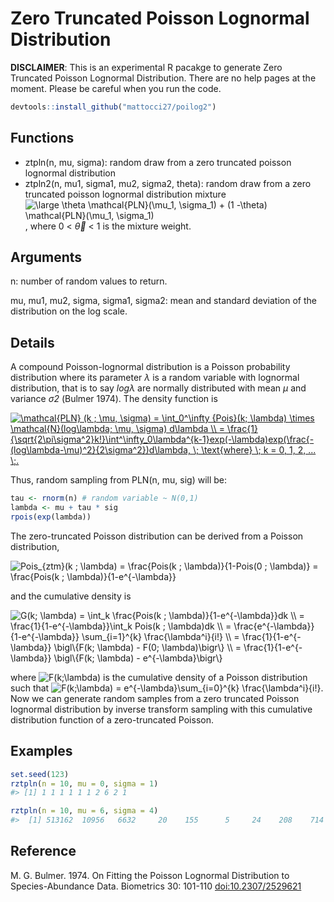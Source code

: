 # Zero Truncated Poisson Lognormal Distribution

**DISCLAIMER**: This is an experimental R pacakge to generate Zero Truncated Poisson Lognormal Distribution. There are no help pages at the moment. Please be careful when you run the code.

````r
devtools::install_github("mattocci27/poilog2")
````

## Functions
- ztpln(n, mu, sigma): random draw from a zero truncated poisson lognormal distribution
- ztpln2(n, mu1, sigma1, mu2, sigma2, theta): random draw from a zero truncated poisson lognormal distribution mixture <img src="https://latex.codecogs.com/svg.latex?\inline&space;\large&space;\theta&space;\mathcal{PLN}(\mu_1,&space;\sigma_1)&space;&plus;&space;(1&space;-\theta)&space;\mathcal{PLN}(\mu_1,&space;\sigma_1)" title="\large \theta \mathcal{PLN}(\mu_1, \sigma_1) + (1 -\theta) \mathcal{PLN}(\mu_1, \sigma_1)" />, where 0 < *θ* < 1 is the mixture weight.

## Arguments
n: number of random values to return.  

mu, mu1, mu2, sigma, sigma1, sigma2: mean and standard deviation of the distribution on the log scale.

## Details

A compound Poisson-lognormal distribution is a Poisson probability distribution where its parameter *λ* is a random variable with lognormal distribution, that is to say *logλ* are normally distributed with mean *μ* and variance *σ2* (Bulmer 1974). The density function is

<a href="https://www.codecogs.com/eqnedit.php?latex=\mathcal{PLN}&space;(k&space;;&space;\mu,&space;\sigma)&space;=&space;\int_0^\infty&space;{Pois}(k;&space;\lambda)&space;\times&space;\mathcal{N}(log\lambda;&space;\mu,&space;\sigma)&space;d\lambda&space;\\&space;=&space;\frac{1}{\sqrt{2\pi\sigma^2}k!}\int^\infty_0\lambda^{k-1}exp(-\lambda)exp(\frac{-(log\lambda-\mu)^2}{2\sigma^2})d\lambda,&space;\;&space;\text{where}&space;\;&space;k&space;=&space;0,&space;1,&space;2,&space;...&space;\;." target="_blank"><img src="https://latex.codecogs.com/svg.latex?\mathcal{PLN}&space;(k&space;;&space;\mu,&space;\sigma)&space;=&space;\int_0^\infty&space;{Pois}(k;&space;\lambda)&space;\times&space;\mathcal{N}(log\lambda;&space;\mu,&space;\sigma)&space;d\lambda&space;\\&space;=&space;\frac{1}{\sqrt{2\pi\sigma^2}k!}\int^\infty_0\lambda^{k-1}exp(-\lambda)exp(\frac{-(log\lambda-\mu)^2}{2\sigma^2})d\lambda,&space;\;&space;\text{where}&space;\;&space;k&space;=&space;0,&space;1,&space;2,&space;...&space;\;." title="\mathcal{PLN} (k ; \mu, \sigma) = \int_0^\infty {Pois}(k; \lambda) \times \mathcal{N}(log\lambda; \mu, \sigma) d\lambda \\ = \frac{1}{\sqrt{2\pi\sigma^2}k!}\int^\infty_0\lambda^{k-1}exp(-\lambda)exp(\frac{-(log\lambda-\mu)^2}{2\sigma^2})d\lambda, \; \text{where} \; k = 0, 1, 2, ... \;." /></a>


Thus, random sampling from PLN(n, mu, sig) will be:

````r
tau <- rnorm(n) # random variable ~ N(0,1)
lambda <- mu + tau * sig
rpois(exp(lambda))
````

The zero-truncated Poisson distribution can be derived from a Poisson distribution,


<img src="https://latex.codecogs.com/svg.latex?Pois_{ztm}(k&space;;&space;\lambda)&space;=&space;\frac{Pois(k&space;;&space;\lambda)}{1-Pois(0&space;;&space;\lambda)}&space;=&space;\frac{Pois(k&space;;&space;\lambda)}{1-e^{-\lambda}}" title="Pois_{ztm}(k ; \lambda) = \frac{Pois(k ; \lambda)}{1-Pois(0 ; \lambda)} = \frac{Pois(k ; \lambda)}{1-e^{-\lambda}}" />


and the cumulative density is

<img src="https://latex.codecogs.com/svg.latex?G(k;&space;\lambda)&space;=&space;\int_k&space;\frac{Pois(k&space;;&space;\lambda)}{1-e^{-\lambda}}dk&space;\\&space;=&space;\frac{1}{1-e^{-\lambda}}\int_k&space;Pois(k&space;;&space;\lambda)dk&space;\\&space;=&space;\frac{e^{-\lambda}}{1-e^{-\lambda}}&space;\sum_{i=1}^{k}&space;\frac{\lambda^i}{i!}&space;\\&space;=&space;\frac{1}{1-e^{-\lambda}}&space;\bigl\{F(k;&space;\lambda)&space;-&space;F(0;&space;\lambda)\bigr\}&space;\\&space;=&space;\frac{1}{1-e^{-\lambda}}&space;\bigl\{F(k;&space;\lambda)&space;-&space;e^{-\lambda}\bigr\}" title="G(k; \lambda) = \int_k \frac{Pois(k ; \lambda)}{1-e^{-\lambda}}dk \\ = \frac{1}{1-e^{-\lambda}}\int_k Pois(k ; \lambda)dk \\ = \frac{e^{-\lambda}}{1-e^{-\lambda}} \sum_{i=1}^{k} \frac{\lambda^i}{i!} \\ = \frac{1}{1-e^{-\lambda}} \bigl\{F(k; \lambda) - F(0; \lambda)\bigr\} \\ = \frac{1}{1-e^{-\lambda}} \bigl\{F(k; \lambda) - e^{-\lambda}\bigr\}" />


where <img src="https://latex.codecogs.com/svg.latex?\inline&space;\large&space;F(k;\lambda)" title="F(k;\lambda)" /> is the cumulative density of a Poisson distribution such that <img src="https://latex.codecogs.com/svg.latex?\inline&space;\large&space;F(k;\lambda)&space;=&space;e^{-\lambda}\sum_{i=0}^{k}&space;\frac{\lambda^i}{i!}" title="F(k;\lambda) = e^{-\lambda}\sum_{i=0}^{k} \frac{\lambda^i}{i!}" />. Now we can generate random samples from a zero truncated Poisson lognormal distribution by inverse transform sampling with this cumulative distribution function of a zero-truncated Poisson.

## Examples

````r
set.seed(123)
rztpln(n = 10, mu = 0, sigma = 1)
#> [1] 1 1 1 1 1 1 2 6 2 1

rztpln(n = 10, mu = 6, sigma = 4)
#>  [1] 513162  10956   6632     20    155      5     24    208    714   6221

````

## Reference

M. G. Bulmer. 1974. On Fitting the Poisson Lognormal Distribution to Species-Abundance Data. Biometrics 30: 101-110 [doi:10.2307/2529621](https://www.jstor.org/stable/2529621?origin=crossref&seq=1#metadata_info_tab_contents)
